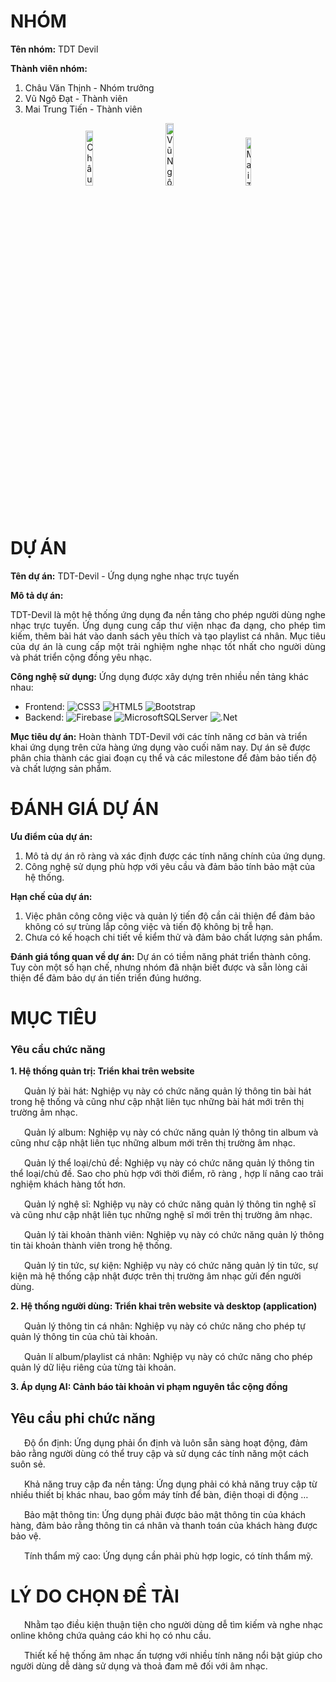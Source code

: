 
# NHÓM

**Tên nhóm:** TDT Devil

**Thành viên nhóm:**
1. Châu Văn Thịnh - Nhóm trưởng
2. Vũ Ngô Đạt - Thành viên
3. Mai Trung Tiến - Thành viên

<p align="center" width="100%">
  <img src="https://github.com/dat911zz/TDT-Music/assets/86876887/8bad29b9-e50b-49c1-b478-391fe8bb4418" alt="Châu Văn Thịnh" width="15%"><img width="10%"><img src="https://github.com/dat911zz/TDT-Music/assets/86876887/dcb4c9d2-aaf2-4915-a040-9a63220bd4d7" alt="Vũ Ngô Đạt" width="16%"><img width="10%"><img src="https://github.com/dat911zz/TDT-Music/assets/86876887/df9e7dcb-d542-42ab-a87a-a2466f903516" alt="Mai Trung Tiến" width="14%">
</p>

# DỰ ÁN

**Tên dự án:** TDT-Devil - Ứng dụng nghe nhạc trực tuyến

**Mô tả dự án:** <p align="justify">TDT-Devil là một hệ thống ứng dụng đa nền tảng cho phép người dùng nghe nhạc trực tuyến. Ứng dụng cung cấp thư viện nhạc đa dạng, cho phép tìm kiếm, thêm bài hát vào danh sách yêu thích và tạo playlist cá nhân. Mục tiêu của dự án là cung cấp một trải nghiệm nghe nhạc tốt nhất cho người dùng và phát triển cộng đồng yêu nhạc.</p>

**Công nghệ sử dụng:** Ứng dụng được xây dựng trên nhiều nền tảng khác nhau:
- Frontend: ![CSS3](https://img.shields.io/badge/css3-%231572B6.svg?style=flat&logo=css3&logoColor=white) ![HTML5](https://img.shields.io/badge/html5-%23E34F26.svg?style=flat&logo=html5&logoColor=white) ![Bootstrap](https://img.shields.io/badge/bootstrap-%23563D7C.svg?style=flat&logo=bootstrap&logoColor=white)
- Backend: ![Firebase](https://img.shields.io/badge/Firebase-1A73E8?style=flat&logo=firebase) ![MicrosoftSQLServer](https://img.shields.io/badge/Microsoft%20SQL%20Sever-CC2927?style=flat&logo=microsoft%20sql%20server&logoColor=white) ![.Net](https://img.shields.io/badge/NET%20Core-512bd4?style=flat&logo=csharp)

**Mục tiêu dự án:** Hoàn thành TDT-Devil với các tính năng cơ bản và triển khai ứng dụng trên cửa hàng ứng dụng vào cuối năm nay. Dự án sẽ được phân chia thành các giai đoạn cụ thể và các milestone để đảm bảo tiến độ và chất lượng sản phẩm.

# ĐÁNH GIÁ DỰ ÁN

**Ưu điểm của dự án:**
1. Mô tả dự án rõ ràng và xác định được các tính năng chính của ứng dụng.
2. Công nghệ sử dụng phù hợp với yêu cầu và đảm bảo tính bảo mật của hệ thống.

**Hạn chế của dự án:**
1. Việc phân công công việc và quản lý tiến độ cần cải thiện để đảm bảo không có sự trùng lắp công việc và tiến độ không bị trễ hạn.
2. Chưa có kế hoạch chi tiết về kiểm thử và đảm bảo chất lượng sản phẩm.

**Đánh giá tổng quan về dự án:** Dự án có tiềm năng phát triển thành công. Tuy còn một số hạn chế, nhưng nhóm đã nhận biết được và sẵn lòng cải thiện để đảm bảo dự án tiến triển đúng hướng.

# MỤC TIÊU

### Yêu cầu chức năng
 
  **1. Hệ thống quản trị: Triển khai trên website**
  <p>
    <img height="15px" width="18px" src="https://github.com/dat911zz/TDT-Music/assets/89382643/c9a28fe6-53e5-4909-8846-465f37c766c7" />
    <span>Quản lý bài hát: Nghiệp vụ này có chức năng quản lý thông tin bài hát trong hệ thống và cũng như cập nhật liên tục những bài hát mới trên thị trường âm nhạc.</span>
  </p>
  <p>
    <img height="15px" width="18px" src="https://github.com/dat911zz/TDT-Music/assets/89382643/c9a28fe6-53e5-4909-8846-465f37c766c7" />
    <span>Quản lý album: Nghiệp vụ này có chức năng quản lý thông tin album và cũng như cập nhật liên tục những album mới trên thị trường âm nhạc.</span>
  </p>
  <p>
    <img height="15px" width="18px" src="https://github.com/dat911zz/TDT-Music/assets/89382643/c9a28fe6-53e5-4909-8846-465f37c766c7" />
    <span>Quản lý thể loại/chủ đề: Nghiệp vụ này có chức năng quản lý thông tin thể loại/chủ đề. Sao cho phù hợp với thời điểm, rõ ràng , hợp lí nâng cao trải nghiệm khách hàng tốt hơn.</span>
  </p>
  <p>
    <img height="15px" width="18px" src="https://github.com/dat911zz/TDT-Music/assets/89382643/c9a28fe6-53e5-4909-8846-465f37c766c7" />
    <span>Quản lý nghệ sĩ: Nghiệp vụ này có chức năng quản lý thông tin nghệ sĩ và cũng như cập nhật liên tục những nghệ sĩ mới trên thị trường âm nhạc.</span>
  </p>
  <p>
    <img height="15px" width="18px" src="https://github.com/dat911zz/TDT-Music/assets/89382643/c9a28fe6-53e5-4909-8846-465f37c766c7" />
    <span>Quản lý tài khoản thành viên: Nghiệp vụ này có chức năng quản lý thông tin tài khoản thành viên trong hệ thống.</span>
  </p>
  <p>
    <img height="15px" width="18px" src="https://github.com/dat911zz/TDT-Music/assets/89382643/c9a28fe6-53e5-4909-8846-465f37c766c7" />
    <span>Quản lý tin tức, sự kiện: Nghiệp vụ này có chức năng quản lý tin tức, sự kiện mà hệ thống cập nhật được trên thị trường âm nhạc gửi đến người dùng.</span>
  </p>
  
  **2. Hệ thống người dùng: Triển khai trên website và desktop (application)**
  <p>
    <img height="15px" width="18px" src="https://github.com/dat911zz/TDT-Music/assets/89382643/c9a28fe6-53e5-4909-8846-465f37c766c7" />
    <span>Quản lý thông tin cá nhân: Nghiệp vụ này có chức năng cho phép tự quản lý thông tin của chủ tài khoản.</span>
  </p>
  <p>
    <img height="15px" width="18px" src="https://github.com/dat911zz/TDT-Music/assets/89382643/c9a28fe6-53e5-4909-8846-465f37c766c7" />
    <span>Quản lí album/playlist cá nhân: Nghiệp vụ này có chức năng cho phép quản lý dữ liệu riêng của từng tài khoản.</span>
  </p>

  **3. Áp dụng AI: Cảnh báo tài khoản vi phạm nguyên tắc cộng đồng**

## Yêu cầu phi chức năng
<p>
  <img height="15px" width="18px" src="https://github.com/dat911zz/TDT-Music/assets/89382643/c9a28fe6-53e5-4909-8846-465f37c766c7" />
  <span>Độ ổn định: Ứng dụng phải ổn định và luôn sẵn sàng hoạt động, đảm bảo rằng người dùng có thể truy cập và sử dụng các tính năng một cách suôn sẻ.</span>
</p>
<p>
  <img height="15px" width="18px" src="https://github.com/dat911zz/TDT-Music/assets/89382643/c9a28fe6-53e5-4909-8846-465f37c766c7" />
  <span>Khả năng truy cập đa nền tảng: Ứng dụng phải có khả năng truy cập từ nhiều thiết bị khác nhau, bao gồm máy tính để bàn, điện thoại di động …</span>
</p>
<p>
  <img height="15px" width="18px" src="https://github.com/dat911zz/TDT-Music/assets/89382643/c9a28fe6-53e5-4909-8846-465f37c766c7" />
  <span>Bảo mật thông tin: Ứng dụng phải được bảo mật thông tin của khách hàng, đảm bảo rằng thông tin cá nhân và thanh toán của khách hàng được bảo vệ.</span>
</p>
<p>
  <img height="15px" width="18px" src="https://github.com/dat911zz/TDT-Music/assets/89382643/c9a28fe6-53e5-4909-8846-465f37c766c7" />
  <span>Tính thẩm mỹ cao: Ứng dụng cần phải phù hợp logic, có tính thẩm mỹ.</span>
</p>

# LÝ DO CHỌN ĐỀ TÀI
<p>
  <img height="15px" width="18px" src="https://github.com/dat911zz/TDT-Music/assets/89382643/9d2b8b62-633e-4a08-96fa-f588632791e7" />
  <span>Nhằm tạo điều kiện thuận tiện cho người dùng dễ tìm kiếm và nghe nhạc online không chứa quảng cáo khi họ có nhu cầu.</span>
</p>
<p>
  <img height="15px" width="18px" src="https://github.com/dat911zz/TDT-Music/assets/89382643/9d2b8b62-633e-4a08-96fa-f588632791e7" />
  <span>Thiết kế hệ thống âm nhạc ấn tượng với nhiều tính năng nổi bật giúp cho người dùng dễ dàng sử dụng và thoả đam mê đối với âm nhạc.</span>
</p>
